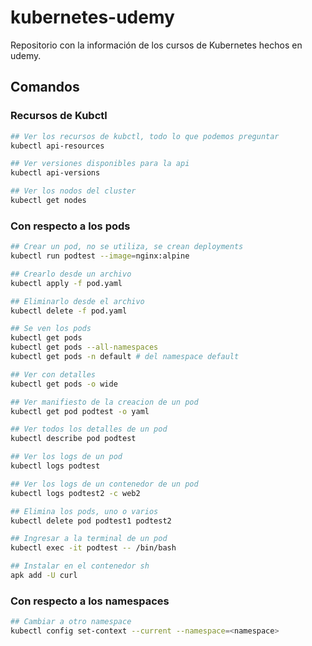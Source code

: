 # kubernetes-udemy

Repositorio con la información de los cursos de Kubernetes hechos en udemy.

## Comandos

### Recursos de Kubctl
```bash
## Ver los recursos de kubctl, todo lo que podemos preguntar
kubectl api-resources

## Ver versiones disponibles para la api
kubectl api-versions

## Ver los nodos del cluster
kubectl get nodes
```

### Con respecto a los pods
```bash
## Crear un pod, no se utiliza, se crean deployments
kubectl run podtest --image=nginx:alpine

## Crearlo desde un archivo
kubectl apply -f pod.yaml 

## Eliminarlo desde el archivo
kubectl delete -f pod.yaml

## Se ven los pods
kubectl get pods
kubectl get pods --all-namespaces
kubectl get pods -n default # del namespace default

## Ver con detalles
kubectl get pods -o wide

## Ver manifiesto de la creacion de un pod
kubectl get pod podtest -o yaml

## Ver todos los detalles de un pod
kubectl describe pod podtest

## Ver los logs de un pod
kubectl logs podtest

## Ver los logs de un contenedor de un pod
kubectl logs podtest2 -c web2

## Elimina los pods, uno o varios
kubectl delete pod podtest1 podtest2

## Ingresar a la terminal de un pod
kubectl exec -it podtest -- /bin/bash

## Instalar en el contenedor sh
apk add -U curl
```

### Con respecto a los namespaces
```bash
## Cambiar a otro namespace
kubectl config set-context --current --namespace=<namespace>
```